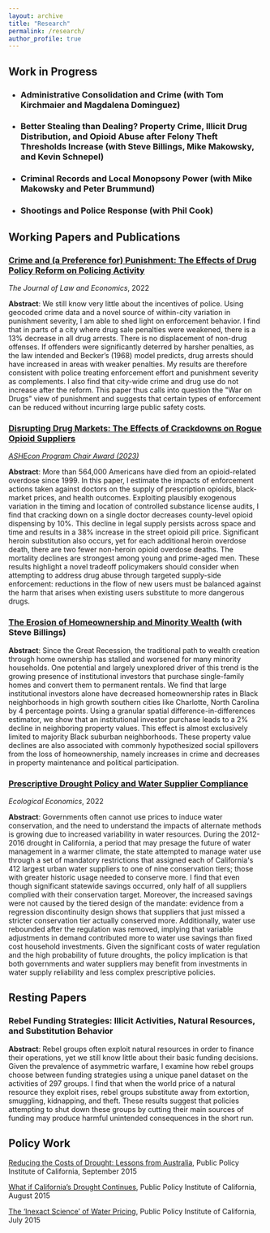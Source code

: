 ```yaml
---
layout: archive
title: "Research"
permalink: /research/
author_profile: true
---
```


## Work in Progress

* ### Administrative Consolidation and Crime (with Tom Kirchmaier and Magdalena Dominguez)

* ### Better Stealing than Dealing? Property Crime, Illicit Drug Distribution, and Opioid Abuse after Felony Theft Thresholds Increase (with Steve Billings, Mike Makowsky, and Kevin Schnepel)

* ### Criminal Records and Local Monopsony Power (with Mike Makowsky and Peter Brummund)
				
* ### Shootings and Police Response (with Phil Cook)
		
## Working Papers and Publications
### [Crime and (a Preference for) Punishment: The Effects of Drug Policy Reform on Policing Activity](https://www.journals.uchicago.edu/doi/10.1086/721292)
*The Journal of Law and Economics*, 2022

**Abstract**: We still know very little about the incentives of police. Using geocoded crime data and a novel source of within-city variation in punishment severity, I am able to shed light on enforcement behavior. I find that in parts of a city where drug sale penalties were weakened, there is a 13% decrease in all drug arrests. There is no displacement of non-drug offenses. If offenders were significantly deterred by harsher penalties, as the law intended and Becker’s (1968) model predicts, drug arrests should have increased in areas with weaker penalties. My results are therefore consistent with police treating enforcement effort and punishment severity as complements. I also find that city-wide crime and drug use do not increase after the reform. This paper thus calls into question the "War on Drugs" view of punishment and suggests that certain types of enforcement can be reduced without incurring large public safety costs. 	

### [Disrupting Drug Markets: The Effects of Crackdowns on Rogue Opioid Suppliers](https://papers.ssrn.com/sol3/papers.cfm?abstract_id=4266020)
*[ASHEcon Program Chair Award (2023)](https://www.ashecon.org/2023-ashecon-program-chair-awards/)*

**Abstract**: More than 564,000 Americans have died from an opioid-related overdose since 1999. In this paper, I estimate the impacts of enforcement actions taken against doctors on the supply of prescription opioids, black-market prices, and health outcomes. Exploiting plausibly exogenous variation in the timing and location of controlled substance license audits, I find that cracking down on a single doctor decreases county-level opioid dispensing by 10%. This decline in legal supply persists across space and time and results in a 38% increase in the street opioid pill price. Significant heroin substitution also occurs, yet for each additional heroin overdose death, there are two fewer non-heroin opioid overdose deaths. The mortality declines are strongest among young and prime-aged men. These results highlight a novel tradeoff policymakers should consider when attempting to address drug abuse through targeted supply-side enforcement: reductions in the flow of new users must be balanced against the harm that arises when existing users substitute to more dangerous drugs. 

### [The Erosion of Homeownership and Minority Wealth](https://papers.ssrn.com/sol3/papers.cfm?abstract_id=4649479) (with Steve Billings)

**Abstract**: Since the Great Recession, the traditional path to wealth creation through home ownership has stalled and worsened for many minority households. One potential and largely unexplored driver of this trend is the growing presence of institutional investors that purchase single-family homes and convert them to permanent rentals. We find that large institutional investors alone have decreased homeownership rates in Black neighborhoods in high growth southern cities like Charlotte, North Carolina by 4 percentage points. Using a granular spatial difference-in-differences estimator, we show that an institutional investor purchase leads to a 2% decline in neighboring property values. This effect is almost exclusively limited to majority Black suburban neighborhoods. These property value declines are also associated with commonly hypothesized social spillovers from the loss of homeownership, namely increases in crime and decreases in property maintenance and political participation. 

### [Prescriptive Drought Policy and Water Supplier Compliance](https://www.sciencedirect.com/science/article/pii/S092180092200091X?dgcid=author)
*Ecological Economics*, 2022

**Abstract**: Governments often cannot use prices to induce water conservation, and the need to understand the impacts of alternate methods is growing due to increased variability in water resources. During the 2012-2016 drought in California, a period that may presage the future of water management in a warmer climate, the state attempted to manage water use through a set of mandatory restrictions that assigned each of California's 412 largest urban water suppliers to one of nine conservation tiers; those with greater historic usage needed to conserve more. I find that even though significant statewide savings occurred, only half of all suppliers complied with their conservation target. Moreover, the increased savings were not caused by the tiered design of the mandate: evidence from a regression discontinuity design shows that suppliers that just missed a stricter conservation tier actually conserved more. Additionally, water use rebounded after the regulation was removed, implying that variable adjustments in demand contributed more to water use savings than fixed cost household investments. Given the significant costs of water regulation and the high probability of future droughts, the policy implication is that both governments and water suppliers may benefit from investments in water supply reliability and less complex prescriptive policies.

## Resting Papers

### Rebel Funding Strategies: Illicit Activities, Natural Resources, and Substitution Behavior 

**Abstract**: Rebel groups often exploit natural resources in order to finance their operations, yet we still know little about their basic funding decisions. Given the prevalence of asymmetric warfare, I examine how rebel groups choose between funding strategies using a unique panel dataset on the activities of 297 groups. I find that when the world price of a natural resource they exploit rises, rebel groups substitute away from extortion, smuggling, kidnapping, and theft. These results suggest that policies attempting to shut down these groups by cutting their main sources of funding may produce harmful unintended consequences in the short run.

## Policy Work

[Reducing the Costs of Drought: Lessons from Australia](https://www.ppic.org/blog/reducing-the-costs-of-drought-lessons-from-australia/), Public Policy Institute of California, September 2015

[What if California’s Drought Continues](https://www.ppic.org/content/pubs/report/R_815EHR.pdf), Public Policy Institute of California, August 2015

[The ‘Inexact Science’ of Water Pricing](https://www.ppic.org/blog/the-inexact-science-of-water-pricing/), Public Policy Institute of California, July 2015

